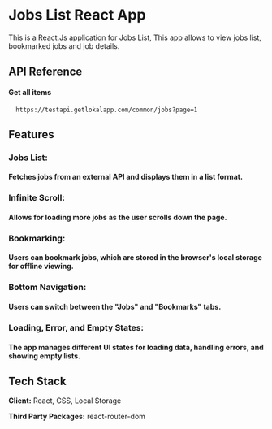 
# Jobs List React App

This is a React.Js application for Jobs List, This app allows to view jobs list, bookmarked jobs and job details.

## API Reference

#### Get all items

```http
  https://testapi.getlokalapp.com/common/jobs?page=1
```

## Features

### Jobs List: 
#### Fetches jobs from an external API and displays them in a list format.

### Infinite Scroll:
#### Allows for loading more jobs as the user scrolls down the page.

### Bookmarking: 
#### Users can bookmark jobs, which are stored in the browser's local storage for offline viewing.

### Bottom Navigation: 
#### Users can switch between the "Jobs" and "Bookmarks" tabs.

### Loading, Error, and Empty States:
#### The app manages different UI states for loading data, handling errors, and showing empty lists.


## Tech Stack

**Client:** React, CSS, Local Storage

**Third Party Packages:** react-router-dom 



